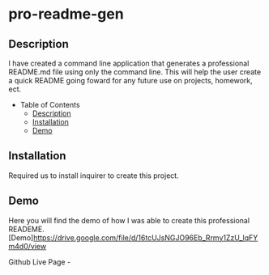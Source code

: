 # pro-readme-gen

## Description
I have created a command line application that generates a professional README.md file using only the command line. 
This will help the user create a quick README going foward for any future use on projects, homework, ect. 

- Table of Contents
  - [Description](#description)
  - [Installation](#installation)
  - [Demo](#demo)

## Installation
Required us to install inquirer to create this project. 

## Demo
Here you will find the demo of how I was able to create this professional READEME. 
[Demo]https://drive.google.com/file/d/16tcUJsNGJO96Eb_Rrmy1ZzU_lqFYm4d0/view


Github Live Page - 
